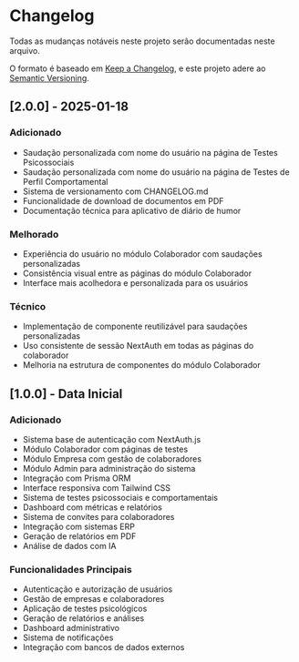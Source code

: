 # Changelog

Todas as mudanças notáveis neste projeto serão documentadas neste arquivo.

O formato é baseado em [Keep a Changelog](https://keepachangelog.com/pt-BR/1.0.0/),
e este projeto adere ao [Semantic Versioning](https://semver.org/lang/pt-BR/).

## [2.0.0] - 2025-01-18

### Adicionado
- Saudação personalizada com nome do usuário na página de Testes Psicossociais
- Saudação personalizada com nome do usuário na página de Testes de Perfil Comportamental
- Sistema de versionamento com CHANGELOG.md
- Funcionalidade de download de documentos em PDF
- Documentação técnica para aplicativo de diário de humor

### Melhorado
- Experiência do usuário no módulo Colaborador com saudações personalizadas
- Consistência visual entre as páginas do módulo Colaborador
- Interface mais acolhedora e personalizada para os usuários

### Técnico
- Implementação de componente reutilizável para saudações personalizadas
- Uso consistente de sessão NextAuth em todas as páginas do colaborador
- Melhoria na estrutura de componentes do módulo Colaborador

## [1.0.0] - Data Inicial

### Adicionado
- Sistema base de autenticação com NextAuth.js
- Módulo Colaborador com páginas de testes
- Módulo Empresa com gestão de colaboradores
- Módulo Admin para administração do sistema
- Integração com Prisma ORM
- Interface responsiva com Tailwind CSS
- Sistema de testes psicossociais e comportamentais
- Dashboard com métricas e relatórios
- Sistema de convites para colaboradores
- Integração com sistemas ERP
- Geração de relatórios em PDF
- Análise de dados com IA

### Funcionalidades Principais
- Autenticação e autorização de usuários
- Gestão de empresas e colaboradores
- Aplicação de testes psicológicos
- Geração de relatórios e análises
- Dashboard administrativo
- Sistema de notificações
- Integração com bancos de dados externos